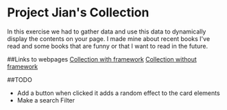 # Project Jian's Collection
In this exercise we had to gather data and use this data to dynamically display the contents on your page. I made mine about recent books I've read and some books that are funny or that I want to read in the future.


##Links to webpages
[Collection with framework](https://blissful-kirch-245f99.netlify.app/)
[Collection without framework](https://keen-banach-f8413f.netlify.app/)

##TODO
- Add a button when clicked it adds a random effect to the card elements
- Make a search Filter
